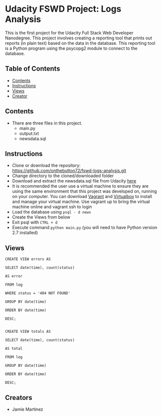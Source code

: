 # Udacity FSWD Project: Logs Analysis

This is the first project for the Udacity Full Stack Web Developer Nanodegree.  This project involves creating a reporting tool that prints out reports (in plain text) based on the data in the database.  This reporting tool is a Python program using the psycopg2 module to connect to the database.
## Table of Contents

* [Contents](#contents)
* [Instructions](#instructions)
* [Views](#views)
* [Creator](#creators)

## Contents

*  There are three files in this project.  
    - main.py
    - output.txt
    - newsdata.sql

## Instructions

* Clone or download the repository: https://github.com/onthebutton72/fswd-logs-analysis.git
* Change directory to the cloned/downloaded folder
* Download and extract the newsdata.sql file from Udacity [here](https://d17h27t6h515a5.cloudfront.net/topher/2016/August/57b5f748_newsdata/newsdata.zip)
* It is recommended the user use a virtual machine to ensure they are using the same environment that this project was developed on, running on your computer.  You can download [Vagrant](https://www.vagrantup.com/) and [Virtualbox](https://www.virtualbox.org/wiki/Download_Old_Builds_5_1) to install and manage your virtual machine.  Use vagrant up to bring the virtual machine online and vagrant ssh to login
* Load the database using 
```psql - d news```
* Create the Views from below
* Exit psql with ```CTRL + d```
* Execute command ```python main.py``` (you will need to have Python version 2.7 installed)


## Views

```
CREATE VIEW errors AS 

SELECT date(time), count(status)  

AS error 

FROM log 

WHERE status = '404 NOT FOUND' 

GROUP BY date(time) 

ORDER BY date(time)  

DESC;


CREATE VIEW totals AS 

SELECT date(time), count(status)  

AS total 

FROM log 

GROUP BY date(time) 

ORDER BY date(time)  

DESC;
```

## Creators

* Jamie Martinez

